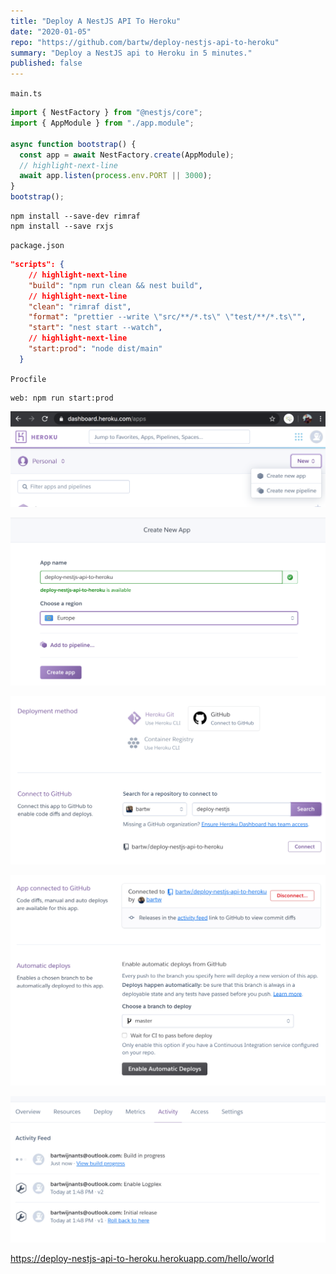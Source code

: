 ```yaml
---
title: "Deploy A NestJS API To Heroku"
date: "2020-01-05"
repo: "https://github.com/bartw/deploy-nestjs-api-to-heroku"
summary: "Deploy a NestJS api to Heroku in 5 minutes."
published: false
---
```


`main.ts`

```js
import { NestFactory } from "@nestjs/core";
import { AppModule } from "./app.module";

async function bootstrap() {
  const app = await NestFactory.create(AppModule);
  // highlight-next-line
  await app.listen(process.env.PORT || 3000);
}
bootstrap();
```

```shell
npm install --save-dev rimraf
npm install --save rxjs
```

`package.json`

```json
"scripts": {
    // highlight-next-line
    "build": "npm run clean && nest build",
    // highlight-next-line
    "clean": "rimraf dist",
    "format": "prettier --write \"src/**/*.ts\" \"test/**/*.ts\"",
    "start": "nest start --watch",
    // highlight-next-line
    "start:prod": "node dist/main"
  }
```

`Procfile`

```
web: npm run start:prod
```

![New App](../images/deploy-nestjs-api-to-heroku-01.png)

![Create New App](../images/deploy-nestjs-api-to-heroku-02.png)

![Connect To GitHub](../images/deploy-nestjs-api-to-heroku-03.png)

![Automatic Deploys](../images/deploy-nestjs-api-to-heroku-04.png)

![Build In Progress](../images/deploy-nestjs-api-to-heroku-05.png)

https://deploy-nestjs-api-to-heroku.herokuapp.com/hello/world
